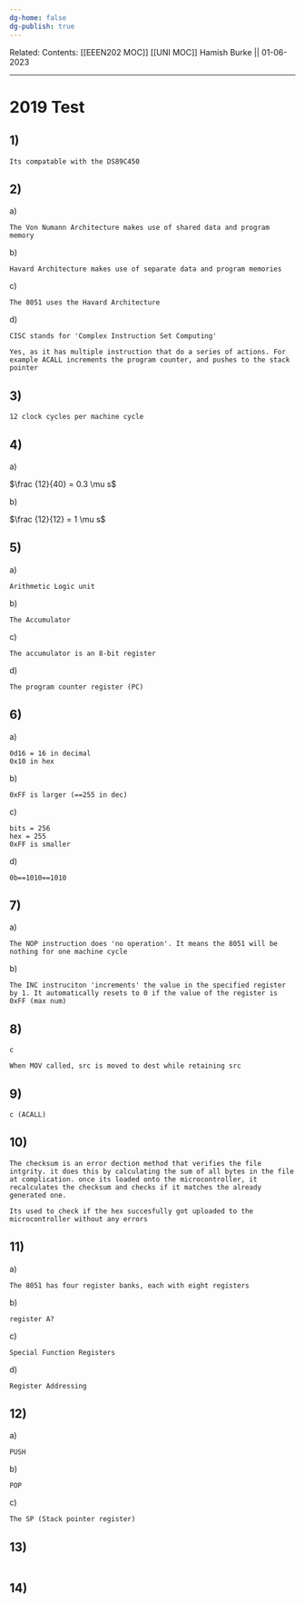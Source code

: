 ```yaml
---
dg-home: false
dg-publish: true
---
```

Related: 
Contents: [[EEEN202 MOC]]
[[UNI MOC]]
Hamish Burke || 01-06-2023
***

# 2019 Test

## 1)

```
Its compatable with the DS89C450
```

## 2)

a)

```
The Von Numann Architecture makes use of shared data and program memory
```

b)

```
Havard Architecture makes use of separate data and program memories
```

c)

```
The 8051 uses the Havard Architecture
```

d)

```
CISC stands for 'Complex Instruction Set Computing'

Yes, as it has multiple instruction that do a series of actions. For example ACALL increments the program counter, and pushes to the stack pointer
```

## 3)

```
12 clock cycles per machine cycle 
```

## 4)

a)

$\frac {12}{40} = 0.3 \mu s$

b)

$\frac {12}{12} = 1 \mu s$

## 5)

a)

```
Arithmetic Logic unit
```

b)

```
The Accumulator
```

c)

```
The accumulator is an 8-bit register
```

d)

```
The program counter register (PC)
```

## 6)

a)

```
0d16 = 16 in decimal
0x10 in hex
```

b)

```
0xFF is larger (==255 in dec)
```

c)

```
bits = 256
hex = 255
0xFF is smaller
```

d)

```
0b==1010==1010
```

## 7)

a)

```
The NOP instruction does 'no operation'. It means the 8051 will be nothing for one machine cycle
```

b)

```
The INC instruciton 'increments' the value in the specified register by 1. It automatically resets to 0 if the value of the register is 0xFF (max num)
```

## 8)

```
c 

When MOV called, src is moved to dest while retaining src
```

## 9)

```
c (ACALL)
```

## 10)

```
The checksum is an error dection method that verifies the file intgrity. it does this by calculating the sum of all bytes in the file at complication. once its loaded onto the microcontroller, it recalculates the checksum and checks if it matches the already generated one. 

Its used to check if the hex succesfully got uploaded to the microcontroller without any errors
```

## 11)

a)

```
The 8051 has four register banks, each with eight registers
```

b)

```
register A?
```

c)

```
Special Function Registers
```

d)

```
Register Addressing
```

## 12)

a)

```
PUSH
```

b)

```
POP
```

c)

```
The SP (Stack pointer register)
```

## 13)

```assembly

```

## 14)

